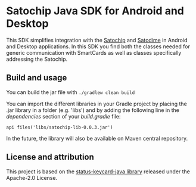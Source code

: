 # Satochip Java SDK for Android and Desktop

This SDK simplifies integration with the [Satochip](https://github.com/Toporin/SatochipApplet) and [Satodime](https://github.com/Toporin/Satodime-Applet) in Android
and Desktop applications. In this SDK you find both the classes needed for generic communication with SmartCards as well 
as classes specifically addressing the Satochip.

## Build and usage

You can build the jar file with ```./gradlew clean build```

You can import the different libraries in your Gradle project by placing the .jar library in a folder (e.g. 'libs')
and by adding the following line in the *dependencies* section of your *build.gradle* file:

```api files('libs/satochip-lib-0.0.3.jar')```

In the future, the library will also be available on Maven central repository.

## License and attribution

This project is based on the [status-keycard-java library](https://github.com/status-im/status-keycard-java) released under the Apache-2.0 License.